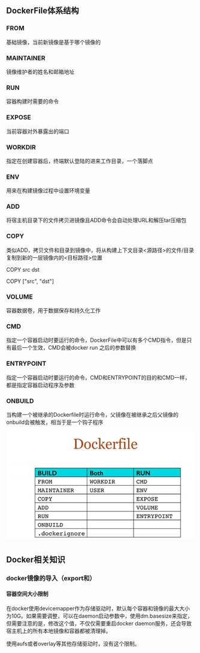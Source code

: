 ## DockerFile体系结构

### FROM

基础镜像，当前新镜像是基于哪个镜像的

### MAINTAINER

镜像维护者的姓名和邮箱地址

### RUN

容器构建时需要的命令

### EXPOSE

当前容器对外暴露出的端口

### WORKDIR

指定在创建容器后，终端默认登陆的进来工作目录，一个落脚点

### ENV

用来在构建镜像过程中设置环境变量

### ADD

将宿主机目录下的文件拷贝进镜像且ADD命令会自动处理URL和解压tar压缩包

### COPY

类似ADD，拷贝文件和目录到镜像中，将从构建上下文目录<源路径>的文件/目录复制到新的一层镜像内的<目标路径>位置

COPY src dst

COPY ["src", "dst"]

### VOLUME

容器数据卷，用于数据保存和持久化工作

### CMD

指定一个容器启动时要运行的命令，DockerFile中可以有多个CMD指令，但是只有最后一个生效，CMD会被docker run 之后的参数替换

### ENTRYPOINT

指定一个容器启动时要运行的命令，CMD和ENTRYPOINT的目的和CMD一样，都是指定容器启动程序及参数

### ONBUILD

当构建一个被继承的Dockerfile时运行命令，父镜像在被继承之后父镜像的onbuild会被触发，相当于是一个钩子程序

![image-20200217160938610](assets/image-20200217160938610.png)







## Docker相关知识

### docker镜像的导入（export和）







#### **容器空间大小限制**

在docker使用devicemapper作为存储驱动时，默认每个容器和镜像的最大大小为10G。如果需要调整，可以在daemon启动参数中，使用dm.basesize来指定，但需要注意的是，修改这个值，不仅仅需要重启docker daemon服务，还会导致宿主机上的所有本地镜像和容器都被清理掉。

使用aufs或者overlay等其他存储驱动时，没有这个限制。
